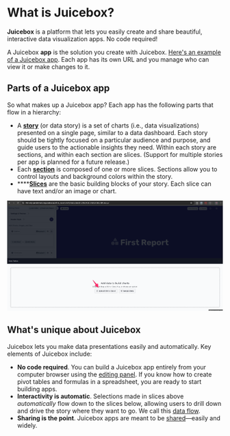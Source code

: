 # What is Juicebox?

**Juicebox** is a platform that lets you easily create and share beautiful, interactive data visualization apps. No code required!

A Juicebox **app** is the solution you create with Juicebox. [Here's an example of a Juicebox app](https://explore.myjuicebox.io/a/movie\_trends2/movie\_trends). Each app has its own URL and you manage who can view it or make changes to it.

## Parts of a Juicebox app

So what makes up a Juicebox app? Each app has the following parts that flow in a hierarchy:

* A [**story**](../editing-apps/story-designer/#what-is-a-story) (or data story) is a set of charts (i.e., data visualizations) presented on a single page, similar to a data dashboard. Each story should be tightly focused on a particular audience and purpose, and guide users to the actionable insights they need. Within each story are sections, and within each section are slices. (Support for multiple stories per app is planned for a future release.)
* Each [**section**](../editing-apps/story-designer/sections.md) is composed of one or more slices. Sections allow you to control layouts and background colors within the story.
* ****[**Slices**](../editing-apps/story-designer/slices/) are the basic building blocks of your story. Each slice can have text and/or an image or chart.

![Parts of a Juicebox app](<../.gitbook/assets/image (11).png>)

## What's unique about Juicebox

Juicebox lets you make data presentations easily and automatically. Key elements of Juicebox include:

* **No code required**. You can build a Juicebox app entirely from your computer browser using the [editing panel](../editing-apps/creating-and-editing.md#edit-an-app). If you know how to create pivot tables and formulas in a spreadsheet, you are ready to start building apps.&#x20;
* **Interactivity is automatic**. Selections made in slices above _automatically_ flow down to the slices below, allowing users to drill down and drive the story where they want to go. We call this [data flow](../viewing-apps/data-flow.md).
* **Sharing is the point**. Juicebox apps are meant to be [shared](../editing-apps/publish-and-share/sharing-and-access-controls.md)—easily and widely.
